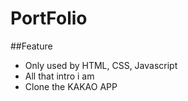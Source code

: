 # PortFolio

##Feature

* Only used by HTML, CSS, Javascript
* All that intro i am
* Clone the KAKAO APP
